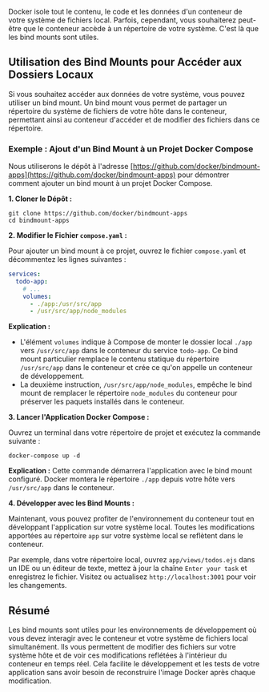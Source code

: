 Docker isole tout le contenu, le code et les données d'un conteneur de votre
système de fichiers local. Parfois, cependant, vous souhaiterez peut-être que le
conteneur accède à un répertoire de votre système. C'est là que les bind mounts
sont utiles.

## Utilisation des Bind Mounts pour Accéder aux Dossiers Locaux

Si vous souhaitez accéder aux données de votre système, vous pouvez utiliser un
bind mount. Un bind mount vous permet de partager un répertoire du système de
fichiers de votre hôte dans le conteneur, permettant ainsi au conteneur
d'accéder et de modifier des fichiers dans ce répertoire.

### Exemple : Ajout d'un Bind Mount à un Projet Docker Compose

Nous utiliserons le dépôt à l'adresse
[https://github.com/docker/bindmount-apps](https://github.com/docker/bindmount-apps)
pour démontrer comment ajouter un bind mount à un projet Docker Compose.

**1. Cloner le Dépôt :**

   ```
   git clone https://github.com/docker/bindmount-apps
   cd bindmount-apps
   ```

**2. Modifier le Fichier `compose.yaml` :**

   Pour ajouter un bind mount à ce projet, ouvrez le fichier `compose.yaml` et
   décommentez les lignes suivantes :

   ```yaml
   services:
     todo-app:
       # ...
       volumes:
         - ./app:/usr/src/app
         - /usr/src/app/node_modules
   ```

**Explication :**

   - L'élément `volumes` indique à Compose de monter le dossier local `./app`
     vers `/usr/src/app` dans le conteneur du service `todo-app`. Ce bind mount
     particulier remplace le contenu statique du répertoire `/usr/src/app` dans
     le conteneur et crée ce qu'on appelle un conteneur de développement.
   - La deuxième instruction, `/usr/src/app/node_modules`, empêche le bind mount
     de remplacer le répertoire `node_modules` du conteneur pour préserver les
     paquets installés dans le conteneur.

**3. Lancer l'Application Docker Compose :**

   Ouvrez un terminal dans votre répertoire de projet et exécutez la commande suivante :
   ```
   docker-compose up -d
   ```

   **Explication :** Cette commande démarrera l'application avec le bind mount
   configuré. Docker montera le répertoire `./app` depuis votre hôte vers
   `/usr/src/app` dans le conteneur.

**4. Développer avec les Bind Mounts :**

   Maintenant, vous pouvez profiter de l'environnement du conteneur tout en
   développant l'application sur votre système local. Toutes les modifications
   apportées au répertoire `app` sur votre système local se reflètent dans le
   conteneur.

   Par exemple, dans votre répertoire local, ouvrez `app/views/todos.ejs` dans
   un IDE ou un éditeur de texte, mettez à jour la chaîne `Enter your task` et
   enregistrez le fichier. Visitez ou actualisez `http://localhost:3001` pour
   voir les changements.

## Résumé

Les bind mounts sont utiles pour les environnements de développement où vous
devez interagir avec le conteneur et votre système de fichiers local
simultanément. Ils vous permettent de modifier des fichiers sur votre système
hôte et de voir ces modifications reflétées à l'intérieur du conteneur en temps
réel. Cela facilite le développement et les tests de votre application sans
avoir besoin de reconstruire l'image Docker après chaque modification.
